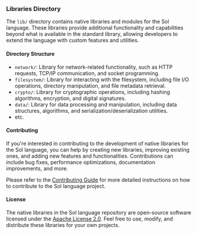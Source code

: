 ### Libraries Directory

The `lib/` directory contains native libraries and modules for the Sol language. These libraries provide additional functionality and capabilities beyond what is available in the standard library, allowing developers to extend the language with custom features and utilities.

#### Directory Structure

- `network/`: Library for network-related functionality, such as HTTP requests, TCP/IP communication, and socket programming.
- `filesystem/`: Library for interacting with the filesystem, including file I/O operations, directory manipulation, and file metadata retrieval.
- `crypto/`: Library for cryptographic operations, including hashing algorithms, encryption, and digital signatures.
- `data/`: Library for data processing and manipulation, including data structures, algorithms, and serialization/deserialization utilities.
- etc.

#### Contributing

If you're interested in contributing to the development of native libraries for the Sol language, you can help by creating new libraries, improving existing ones, and adding new features and functionalities. Contributions can include bug fixes, performance optimizations, documentation improvements, and more.

Please refer to the [Contributing Guide](../docs/contributing.md) for more detailed instructions on how to contribute to the Sol language project.

#### License

The native libraries in the Sol language repository are open-source software licensed under the [Apache License 2.0](../LICENSE). Feel free to use, modify, and distribute these libraries for your own projects.
